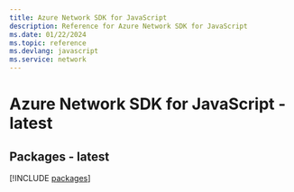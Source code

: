 ```yaml
---
title: Azure Network SDK for JavaScript
description: Reference for Azure Network SDK for JavaScript
ms.date: 01/22/2024
ms.topic: reference
ms.devlang: javascript
ms.service: network
---
```

# Azure Network SDK for JavaScript - latest
## Packages - latest
[!INCLUDE [packages](network-index.md)]